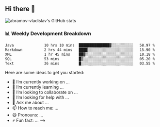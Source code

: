 ## Hi there 👋
![abramov-vladislav's GitHub stats](https://github-readme-stats.vercel.app/api?username=abramov-vladislav&theme=dark&show_icons=true)

### 📊 Weekly Development Breakdown

<!--START_SECTION:waka-->

```txt
Java              10 hrs 10 mins  ██████████████▓░░░░░░░░░░   58.97 %
Markdown          2 hrs 44 mins   ████░░░░░░░░░░░░░░░░░░░░░   15.90 %
XML               1 hr 45 mins    ██▓░░░░░░░░░░░░░░░░░░░░░░   10.18 %
SQL               53 mins         █▒░░░░░░░░░░░░░░░░░░░░░░░   05.20 %
Text              36 mins         █░░░░░░░░░░░░░░░░░░░░░░░░   03.55 %
```

<!--END_SECTION:waka-->


Here are some ideas to get you started:

- 🔭 I’m currently working on ...
- 🌱 I’m currently learning ...
- 👯 I’m looking to collaborate on ...
- 🤔 I’m looking for help with ...
- 💬 Ask me about ...
- 📫 How to reach me: ...
- 😄 Pronouns: ...
- ⚡ Fun fact: ...
-->
